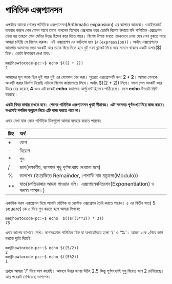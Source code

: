 # গানিতিক এক্সপ্যানসন

এপর্যায়ে আমরা শেলের গানিতিক এক্সপ্যানসন\(Arithmatic expansion\) এর ব্যাপারে জানবো। ওয়াইল্ডকার্ড ব্যবহার করলে শেল যেমন আগে তাকে পাথনেম হিসেবে এক্সপ্যান্ড করে তেমনি বিশেষ উপায়ে যদি গানিতিক এক্সপ্রেশন লেখা হয় তাহলে শেল সেটার উত্তর হিসেব করে দিতে পারে। বিশেষ উপায় বলতে এমনভাবে লেখা যেন শেল বুঝতে পারে আমরা চাইছি সে হিসেব করুক। এই এক্সপ্রেশন এর কাঠামো হবে `$((expression))`। অর্থাৎ এক্সপ্রেশনের জায়গায় আমাদের দেয়া অংকটি আর তাকে ঘিরে দিতে হবে দুই দফা ব্রাকেট দিয়ে আর সামনে থাকবে একটি ডলার\($\) চিহ্ন। একটা উদাহরণ দেখা যাক:

```text
me@howtocode-pc:~$ echo $((2 + 2))
4
```

আমাদের মূল অংক ছিল দুই আর দুই এর যোগফল বের করা। সুতরাং এক্সপ্রেশনটি হল: **2 + 2**। আমরা শেলকে অংকটি করার নির্দেশ দিয়েছি এটাকে বিশেষ কাঠামোতে লিখে। অর্থাৎ $\(\(2 + 2\)\) লিখে। ফলে শেল অংকটি করে উত্তর বের করেছে **4** এবং এটাককেই **echo** কমান্ডের আর্গুমেন্ট হিসেবে পাঠিয়েছে। ফলে **echo** উত্তরটা প্রিন্ট করেছে।

**একটা বিষয় মাথায় রাখতে হবে। শেলের গানিতিক এক্সপ্যানসন খুবই সীমাবদ্ধ। এটা সবসময় পূর্ণসংখ্যা নিয়ে কাজ করবে। কখনোই দশমিক ভগ্নাংশ নিয়ে এটি কাজ করতে পারে না।**

এবার দেখা যাক কোন গাণিতিক চিহ্নগুলো আমরা ব্যবহার করতে পারবো:

| চিহ্ন | অর্থ |
| :--- | :--- |
| + | যোগ |
| - | বিয়োগ |
| \* | গুন |
| / | ভাগ\(লক্ষ্যণীয়, ভাগফল শুধু পূর্ণসংখ্যায় দেখানো হবে\) |
| % | ভাগশেষ \(ইংরেজিতে Remainder, পোশাকি নাম মড্যুলো\(Modulo\)\) |
| \*\* | ঘাত\(চলতিভাষায় আমরা পাওয়ার বলি। এক্সপোনেনশিয়েশন\(Exponentiation\) ও বলতে পারেন।\) |

একাধিক সরল এক্সপ্রেশন দিয়ে আপনি যৌগিক বা নেস্টেড এক্সপ্রেশন তৈরি করতে পারেন। ৫ এর দ্বিতীয় ঘাত\( 5 square\) কে ৩ দিয়ে গুন করতে হলে আমরা লিখবো:

```text
me@howtocode-pc:~$ echo  $(($((5**2)) * 3))
75
```

এবার ভাগের ব্যাপারে দেখি। ভাগসংক্রান্ত গানিতিক চিহ্ন বা অপারেটরদ্বয় হলো '/' ও '%'। আমরা ৫কে ২দিয়ে ভাগ করবো দুটো দিয়েই:

```text
me@howtocode-pc:~$ echo $((5/2))
2
me@howtocode-pc:~$ echo $((5%2))
1
```

প্রথমে আমরা '/' দিয়ে ভাগ করেছি। আসলে উত্তর হওয়া উচিৎ 2.5 কিন্তু পূর্ণসংখ্যাই শুধু বিবেচ্য বলে 2 দেখিয়েছে। আর পরেরটা দেখিয়েছে ভাগশেষ।

